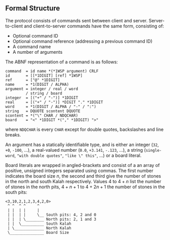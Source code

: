 Formal Structure
----------------

The protocol consists of commands sent between client and
server. Server-to-client and client-to-server commands have the same
form, consisting of:

* Optional command ID
* Optional command reference (addressing a previous command ID)
* A command name
* A number of arguments

The ABNF representation of a command is as follows:

	command  = id name *(*1WSP argument) CRLF
	id       = [[*1DIGIT] [ref] *1WSP]
	ref      = ["@" *1DIGIT]
	name     = *1(DIGIT / ALPHA)
	argument = integer / real / word
	         / string / board
	integer  = [("+" / "-")] *1DIGIT
	real     = [("+" / "-")] *DIGIT "." *1DIGIT
	word     = *1(DIGIT / ALPHA / "-" / ":")
	string   = DQUOTE scontent DQUOTE
	scontent = *("\" CHAR / NDQCHAR)
	board    = "<" *1DIGIT *("," *1DIGIT) ">"

where `NDQCHAR` is every `CHAR` except for double quotes, backslashes
and line breaks.

An argument has a statically identifiable type, and is either an
integer (`32`, `+0`, `-100`, ...), a real-valued number (`0.0`,
`+3.141`, `-.123`, ...), a string (`single-word`, `"with
double quotes"`, `"like \" this"`, ...) or a board literal.

Board literals are wrapped in angled-brackets and consist of a an
array of positive, unsigned integers separated using commas. The first
number indicates the board size $n$, the second and third give the
number of stones in the north and south Kalah respectively. Values 4 to
$4 + n$ list the number of stones in the north pits, $4 + n + 1$ to
$4 + 2n + 1$ the number of stones in the south pits:

    <3,10,2,1,2,3,4,2,0>
     ^ ^  ^ ^     ^
     | |  | |     |
     | |  | |     \__ South pits: 4, 2 and 0
     | |  | \________ North pits: 2, 1 and 3
     | |  \__________ South Kalah
     | \_____________ North Kalah
	 \_______________ Board Size
